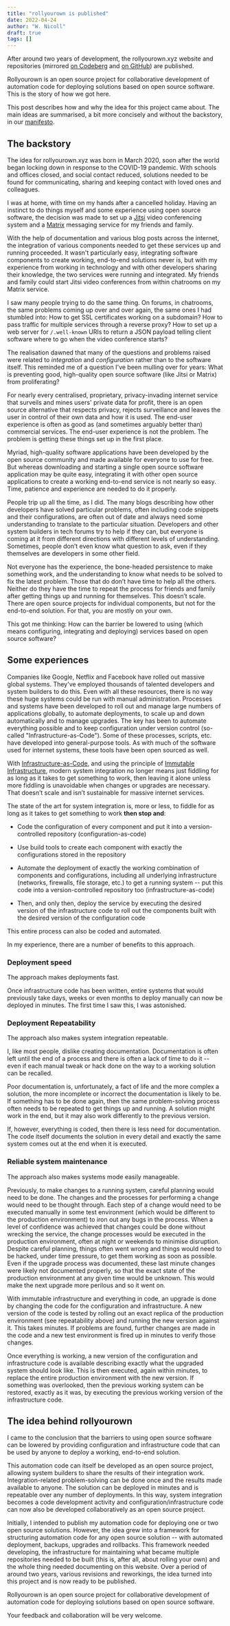 ```yaml
---
title: "rollyourown is published"
date: 2022-04-24
author: "W. Nicoll"
draft: true
tags: []
---
```

<!--
SPDX-FileCopyrightText: 2022 Wilfred Nicoll <xyzroller@rollyourown.xyz>
SPDX-License-Identifier: CC-BY-SA-4.0
-->

After around two years of development, the rollyourown.xyz website and repositories (mirrored [on Codeberg](https://codeberg.org/rollyourown-xyz) and [on GitHub](https://github.com/rollyourown-xyz)) are published.

Rollyourown is an open source project for collaborative development of automation code for deploying solutions based on open source software. This is the story of how we got here.

<!--more-->

This post describes how and why the idea for this project came about. The main ideas are summarised, a bit more concisely and without the backstory, in our [manifesto](/about/manifesto/).

## The backstory

The idea for rollyourown.xyz was born in March 2020, soon after the world began locking down in response to the COVID-19 pandemic. With schools and offices closed, and social contact reduced, solutions needed to be found for communicating, sharing and keeping contact with loved ones and colleagues.

I was at home, with time on my hands after a cancelled holiday. Having an instinct to do things myself and some experience using open source software, the decision was made to set up a [Jitsi](https://jitsi.org/) video conferencing system and a [Matrix](https://matrix.org/) messaging service for my friends and family.

With the help of documentation and various blog posts across the internet, the integration of various components needed to get these services up and running proceeded. It wasn't particularly easy, integrating software components to create working, end-to-end solutions never is, but with my experience from working in technology and with other developers sharing their knowledge, the two services were running and integrated. My friends and family could start Jitsi video conferences from within chatrooms on my Matrix service.

I saw many people trying to do the same thing. On forums, in chatrooms, the same problems coming up over and over again, the same ones I had stumbled into: How to get SSL certificates working on a subdomain? How to pass traffic for multiple services through a reverse proxy? How to set up a web server for `/.well-known` URIs to return a JSON payload telling client software where to go when the video conference starts?

The realisation dawned that many of the questions and problems raised were related to _integration_ and _configuration_ rather than to the software itself. This reminded me of a question I've been mulling over for years: What is preventing good, high-quality open source software (like Jitsi or Matrix) from proliferating?

For nearly every centralised, proprietary, privacy-invading internet service that surveils and mines users' private data for profit, there is an open source alternative that respects privacy, rejects surveillance and leaves the user in control of their own data and how it is used. The end-user experience is often as good as (and sometimes arguably better than) commercial services. The end-user experience is not the problem. The problem is getting these things set up in the first place.

Myriad, high-quality software applications have been developed by the open source community and made available for everyone to use for free. But whereas downloading and starting a single open source software application may be quite easy, integrating it with other open source applications to create a working end-to-end service is not nearly so easy. Time, patience and experience are needed to do it properly.

People trip up all the time, as I did. The many blogs describing how other developers have solved particular problems, often including code snippets and their configurations, are often out of date and always need some understanding to translate to the particular situation. Developers and other system builders in tech forums try to help if they can, but everyone is coming at it from different directions with different levels of understanding. Sometimes, people don’t even know what question to ask, even if they themselves are developers in some other field.

Not everyone has the experience, the bone-headed persistence to make something work, and the understanding to know what needs to be solved to fix the latest problem. Those that do don’t have time to help all the others. Neither do they have the time to repeat the process for friends and family after getting things up and running for themselves. This doesn’t scale. There are open source projects for individual components, but not for the end-to-end solution. For that, you are mostly on your own.

This got me thinking: How can the barrier be lowered to using (which means configuring, integrating and deploying) services based on open source software?

## Some experiences

Companies like Google, Netflix and Facebook have rolled out massive global systems. They've employed thousands of talented developers and system builders to do this. Even with all these resources, there is no way these huge systems could be run with manual administration. Processes and systems have been developed to roll out and manage large numbers of applications globally, to automate deployments, to scale up and down automatically and to manage upgrades. The key has been to automate everything possible and to keep configuration under version control (so-called "Infrastructure-as-Code"). Some of these processes, scripts, etc. have developed into general-purpose tools. As with much of the software used for internet systems, these tools have been open sourced as well.

With [Infrastructure-as-Code](https://en.wikipedia.org/wiki/Infrastructure_as_code), and using the principle of [Immutable Infrastructure](https://www.hashicorp.com/resources/what-is-mutable-vs-immutable-infrastructure), modern system integration no longer means just fiddling for as long as it takes to get something to work, then leaving it alone unless more fiddling is unavoidable when changes or upgrades are necessary. That doesn’t scale and isn’t sustainable for massive internet services.

The state of the art for system integration is, more or less, to fiddle for as long as it takes to get something to work **then stop and**:

- Code the configuration of every component and put it into a version-controlled repository (configuration-as-code)

- Use build tools to create each component with exactly the configurations stored in the repository

- Automate the deployment of exactly the working combination of components and configurations, including all underlying infrastructure (networks, firewalls, file storage, etc.) to get a running system -- put this code into a version-controlled repository too (infrastructure-as-code)

- Then, and only then, deploy the service by executing the desired version of the infrastructure code to roll out the components built with the desired version of the configuration code

This entire process can also be coded and automated.

In my experience, there are a number of benefits to this approach.

### Deployment speed

The approach makes deployments fast.

Once infrastructure code has been written, entire systems that would previously take days, weeks or even months to deploy manually can now be deployed in minutes. The first time I saw this, I was astonished.

### Deployment Repeatability

The approach also makes system integration repeatable.

I, like most people, dislike creating documentation. Documentation is often left until the end of a process and there is often a lack of time to do it -- even if each manual tweak or hack done on the way to a working solution can be recalled.

Poor documentation is, unfortunately, a fact of life and the more complex a solution, the more incomplete or incorrect the documentation is likely to be. If something has to be done again, then the same problem-solving process often needs to be repeated to get things up and running. A solution might work in the end, but it may also work differently to the previous version.

If, however, everything is coded, then there is less need for documentation. The code itself documents the solution in every detail and exactly the same system comes out at the end when it is executed.

### Reliable system maintenance

The approach also makes systems mode easily manageable.

Previously, to make changes to a running system, careful planning would need to be done. The changes and the processes for performing a change would need to be thought through. Each step of a change would need to be executed manually in some test environment (which would be different to the production environment) to iron out any bugs in the process. When a level of confidence was achieved that changes could be done without wrecking the service, the change processes would be executed in the production environment, often at night or weekends to minimise disruption. Despite careful planning, things often went wrong and things would need to be hacked, under time pressure, to get them working as soon as possible. Even if the upgrade process was documented, these last minute changes were likely not documented properly, so that the exact state of the production environment at any given time would be unknown. This would make the next upgrade more perilous and so it went on.

With immutable infrastructure and everything in code, an upgrade is done by changing the code for the configuration and infrastructure. A new version of the code is tested by rolling out an exact replica of the production environment (see repeatability above) and running the new version against it. This takes minutes. If problems are found, further changes are made in the code and a new test environment is fired up in minutes to verify those changes.

Once everything is working, a new version of the configuration and infrastructure code is available describing exactly what the upgraded system should look like. This is then executed, again within minutes, to replace the entire production environment with the new version. If something was overlooked, then the previous working system can be restored, exactly as it was, by executing the previous working version of the infrastructure code.

## The idea behind rollyourown

I came to the conclusion that the barriers to using open source software can be lowered by providing configuration and infrastructure code that can be used by anyone to deploy a working, end-to-end solution.

This automation code can itself be developed as an open source project, allowing system builders to share the results of their integration work. Integration-related problem-solving can be done once and the results made available to anyone. The solution can be deployed in minutes and is repeatable over any number of deployments. In this way, system integration becomes a code development activity and configuration/infrastructure code can now also be developed collaboratively as an open source project.

Initially, I intended to publish my automation code for deploying one or two open source solutions. However, the idea grew into a framework for structuring automation code for any open source solution -- with automated deployment, backups, upgrades and rollbacks.  This framework needed developing, the infrastructure for maintaining what became multiple repositories needed to be built (this is, after all, about rolling your own) and the whole thing needed documenting on this website. Over a period of around two years, various revisions and reworkings, the idea turned into this project and is now ready to be published.

Rollyourown is an open source project for collaborative development of automation code for deploying solutions based on open source software.

Your feedback and collaboration will be very welcome.
